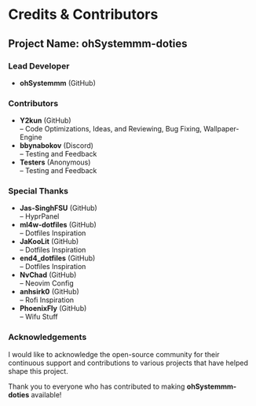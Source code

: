 # Credits & Contributors

## Project Name: ohSystemmm-doties

### Lead Developer
- **ohSystemmm** (GitHub)

### Contributors
- **Y2kun** (GitHub)  
  – Code Optimizations, Ideas, and Reviewing, Bug Fixing, Wallpaper-Engine
- **bbynabokov** (Discord)  
  – Testing and Feedback
- **Testers** (Anonymous)  
  – Testing and Feedback

### Special Thanks
- **Jas-SinghFSU** (GitHub)  
  – HyprPanel
- **ml4w-dotfiles** (GitHub)  
  – Dotfiles Inspiration
- **JaKooLit** (GitHub)  
  – Dotfiles Inspiration
- **end4_dotfiles** (GitHub)  
  – Dotfiles Inspiration
- **NvChad** (GitHub)  
  – Neovim Config
- **anhsirk0** (GitHub)  
  – Rofi Inspiration
- **PhoenixFly** (GitHub)  
  – Wifu Stuff

### Acknowledgements
I would like to acknowledge the open-source community for their continuous support and contributions to various projects that have helped shape this project.

Thank you to everyone who has contributed to making **ohSystemmm-doties** available!

